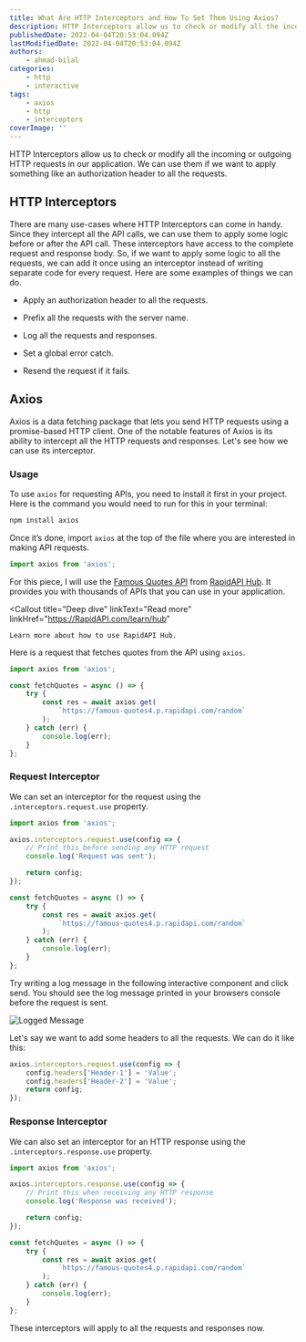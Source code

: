 ```yaml
---
title: What Are HTTP Interceptors and How To Set Them Using Axios?
description: HTTP Interceptors allow us to check or modify all the incoming or outgoing HTTP requests in our application. We can use them if we want to apply something like an authorization header to all the requests. Let's see how to set HTTP interceptors for API requests using Axios.
publishedDate: 2022-04-04T20:53:04.094Z
lastModifiedDate: 2022-04-04T20:53:04.094Z
authors:
    - ahmad-bilal
categories:
    - http
    - interactive
tags:
    - axios
    - http
    - interceptors
coverImage: ''
---
```


<Lead>

HTTP Interceptors allow us to check or modify all the incoming or outgoing HTTP requests in our application. We can use them if we want to apply something like an authorization header to all the requests.

</Lead>

## HTTP Interceptors

There are many use-cases where HTTP Interceptors can come in handy. Since they intercept all the API calls, we can use them to apply some logic before or after the API call. These interceptors have access to the complete request and response body. So, if we want to apply some logic to all the requests, we can add it once using an interceptor instead of writing separate code for every request. Here are some examples of things we can do.

-   Apply an authorization header to all the requests.

-   Prefix all the requests with the server name.

-   Log all the requests and responses.

-   Set a global error catch.

-   Resend the request if it fails.

## Axios

Axios is a data fetching package that lets you send HTTP requests using a promise-based HTTP client. One of the notable features of Axios is its ability to intercept all the HTTP requests and responses. Let's see how we can use its interceptor.

### Usage

To use `axios` for requesting APIs, you need to install it first in your project. Here is the command you would need to run for this in your terminal:

```sh
npm install axios
```

Once it’s done, import `axios` at the top of the file where you are interested in making API requests.

```js
import axios from 'axios';
```

For this piece, I will use the [Famous Quotes API](https://RapidAPI.com/saicoder/api/famous-quotes4?utm_source=RapidAPI.com%2Fguides&utm_medium=DevRel&utm_campaign=DevRel) from [RapidAPI Hub](https://RapidAPI.com/hub?utm_source=RapidAPI.com/guides&utm_medium=DevRel&utm_campaign=DevRel). It provides you with thousands of APIs that you can use in your application.

<Callout
	title="Deep dive"
	linkText="Read more"
	linkHref="https://RapidAPI.com/learn/hub"
>
	Learn more about how to use RapidAPI Hub.
</Callout>

Here is a request that fetches quotes from the API using `axios`.

```js
import axios from 'axios';

const fetchQuotes = async () => {
	try {
		const res = await axios.get(
			`https://famous-quotes4.p.rapidapi.com/random`
		);
	} catch (err) {
		console.log(err);
	}
};
```

### Request Interceptor

We can set an interceptor for the request using the `.interceptors.request.use` property.

```js
import axios from 'axios';

axios.interceptors.request.use(config => {
	// Print this before sending any HTTP request
	console.log('Request was sent');

	return config;
});

const fetchQuotes = async () => {
	try {
		const res = await axios.get(
			`https://famous-quotes4.p.rapidapi.com/random`
		);
	} catch (err) {
		console.log(err);
	}
};
```

Try writing a log message in the following interactive component and click send. You should see the log message printed in your browsers console before the request is sent.

<LearnHTTPInterceptors />

![Logged Message](https://raw.githubusercontent.com/RapidAPI/DevRel-Stack-Data/production/guides/posts/http-interceptors-axios/images/log.png)

Let's say we want to add some headers to all the requests. We can do it like this:

```js
axios.interceptors.request.use(config => {
	config.headers['Header-1'] = 'Value';
	config.headers['Header-2'] = 'Value';
	return config;
});
```

### Response Interceptor

We can also set an interceptor for an HTTP response using the `.interceptors.response.use` property.

```js
import axios from 'axios';

axios.interceptors.response.use(config => {
	// Print this when receiving any HTTP response
	console.log('Response was received');

	return config;
});

const fetchQuotes = async () => {
	try {
		const res = await axios.get(
			`https://famous-quotes4.p.rapidapi.com/random`
		);
	} catch (err) {
		console.log(err);
	}
};
```

These interceptors will apply to all the requests and responses now.
